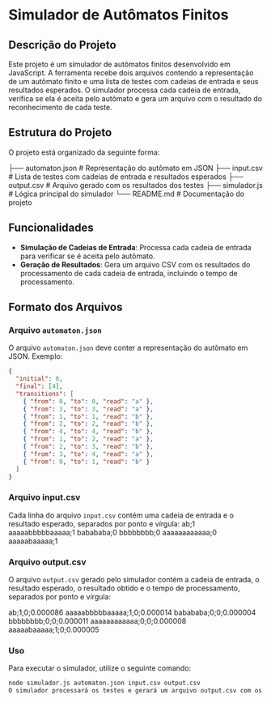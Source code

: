 # Simulador de Autômatos Finitos

## Descrição do Projeto

Este projeto é um simulador de autômatos finitos desenvolvido em JavaScript. A ferramenta recebe dois arquivos contendo a representação de um autômato finito e uma lista de testes com cadeias de entrada e seus resultados esperados. O simulador processa cada cadeia de entrada, verifica se ela é aceita pelo autômato e gera um arquivo com o resultado do reconhecimento de cada teste.

## Estrutura do Projeto

O projeto está organizado da seguinte forma:

├── automaton.json # Representação do autômato em JSON
├── input.csv # Lista de testes com cadeias de entrada e resultados esperados
├── output.csv # Arquivo gerado com os resultados dos testes
├── simulador.js # Lógica principal do simulador
└── README.md # Documentação do projeto

## Funcionalidades

- **Simulação de Cadeias de Entrada**: Processa cada cadeia de entrada para verificar se é aceita pelo autômato.
- **Geração de Resultados**: Gera um arquivo CSV com os resultados do processamento de cada cadeia de entrada, incluindo o tempo de processamento.

## Formato dos Arquivos

### Arquivo `automaton.json`

O arquivo `automaton.json` deve conter a representação do autômato em JSON. Exemplo:

```json 
{
  "initial": 0,
  "final": [4],
  "transitions": [
    { "from": 0, "to": 0, "read": "a" },
    { "from": 3, "to": 3, "read": "a" },
    { "from": 1, "to": 1, "read": "b" },
    { "from": 2, "to": 2, "read": "b" },
    { "from": 4, "to": 4, "read": "b" },
    { "from": 1, "to": 2, "read": "a" },
    { "from": 2, "to": 3, "read": "b" },
    { "from": 3, "to": 4, "read": "a" },
    { "from": 0, "to": 1, "read": "b" }
  ]
}
``````
### Arquivo input.csv

Cada linha do arquivo `input.csv` contém uma cadeia de entrada e o resultado esperado, separados por ponto e vírgula:
ab;1
aaaaabbbbbaaaaa;1
babababa;0
bbbbbbbb;0
aaaaaaaaaaaa;0
aaaaabaaaaa;1


### Arquivo output.csv

O arquivo `output.csv` gerado pelo simulador contém a cadeia de entrada, o resultado esperado, o resultado obtido e o tempo de processamento, separados por ponto e vírgula:

ab;1;0;0.000086
aaaaabbbbbaaaaa;1;0;0.000014
babababa;0;0;0.000004
bbbbbbbb;0;0;0.000011
aaaaaaaaaaaa;0;0;0.000008
aaaaabaaaaa;1;0;0.000005

### Uso

Para executar o simulador, utilize o seguinte comando:

```bash
node simulador.js automaton.json input.csv output.csv
O simulador processará os testes e gerará um arquivo output.csv com os resultados do reconhecimento de cada cadeia de entrada.


 

 
